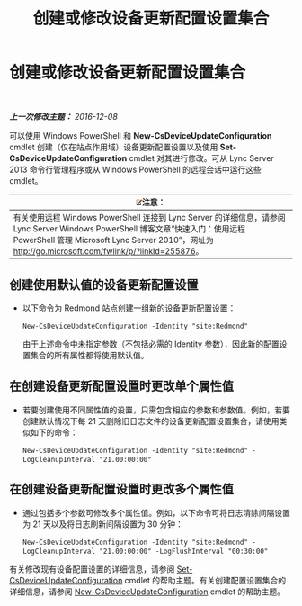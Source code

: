 ﻿---
title: 创建或修改设备更新配置设置集合
TOCTitle: 创建或修改设备更新配置设置集合
ms:assetid: 3e8ce95f-a8c8-417c-b1f7-0f759a567aff
ms:mtpsurl: https://technet.microsoft.com/zh-cn/library/JJ994029(v=OCS.15)
ms:contentKeyID: 52061003
ms.date: 12/10/2016
mtps_version: v=OCS.15
ms.translationtype: HT
---

# 创建或修改设备更新配置设置集合

 

_**上一次修改主题：** 2016-12-08_

可以使用 Windows PowerShell 和 **New-CsDeviceUpdateConfiguration** cmdlet 创建（仅在站点作用域）设备更新配置设置以及使用 **Set-CsDeviceUpdateConfiguration** cmdlet 对其进行修改。可从 Lync Server 2013 命令行管理程序或从 Windows PowerShell 的远程会话中运行这些 cmdlet。

<table>
<thead>
<tr class="header">
<th><img src="images/Dn783119.note(OCS.15).gif" title="note" alt="note" />注意：</th>
</tr>
</thead>
<tbody>
<tr class="odd">
<td>有关使用远程 Windows PowerShell 连接到 Lync Server 的详细信息，请参阅 Lync Server Windows PowerShell 博客文章“快速入门：使用远程 PowerShell 管理 Microsoft Lync Server 2010”，网址为 <a href="http://go.microsoft.com/fwlink/p/?linkid=255876">http://go.microsoft.com/fwlink/p/?linkId=255876</a>。</td>
</tr>
</tbody>
</table>



## 创建使用默认值的设备更新配置设置

  - 以下命令为 Redmond 站点创建一组新的设备更新配置设置：
    
        New-CsDeviceUpdateConfiguration -Identity "site:Redmond"
    
    由于上述命令中未指定参数（不包括必需的 Identity 参数），因此新的配置设置集合的所有属性都将使用默认值。

## 在创建设备更新配置设置时更改单个属性值

  - 若要创建使用不同属性值的设置，只需包含相应的参数和参数值。例如，若要创建默认情况下每 21 天删除旧日志文件的设备更新配置设置集合，请使用类似如下的命令：
    
        New-CsDeviceUpdateConfiguration -Identity "site:Redmond" -LogCleanupInterval "21.00:00:00"

## 在创建设备更新配置设置时更改多个属性值

  - 通过包括多个参数可修改多个属性值。例如，以下命令可将日志清除间隔设置为 21 天以及将日志刷新间隔设置为 30 分钟：
    
        New-CsDeviceUpdateConfiguration -Identity "site:Redmond" -LogCleanupInterval "21.00:00:00" -LogFlushInterval "00:30:00"

有关修改现有设备配置设置的详细信息，请参阅 [Set-CsDeviceUpdateConfiguration](set-csdeviceupdateconfiguration.md) cmdlet 的帮助主题。有关创建配置设置集合的详细信息，请参阅 [New-CsDeviceUpdateConfiguration](new-csdeviceupdateconfiguration.md) cmdlet 的帮助主题。

